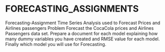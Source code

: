# FORECASTING_ASSIGNMENTS
Forecasting-Assignment Time Series Analysis used to Forecast Prices and Airlines passengers  Problem Forecast the CocaCola prices and Airlines Passengers data set. Prepare a document for each model explaining how many dummy variables you have created and RMSE value for each model. Finally which model you will use for Forecasting.
